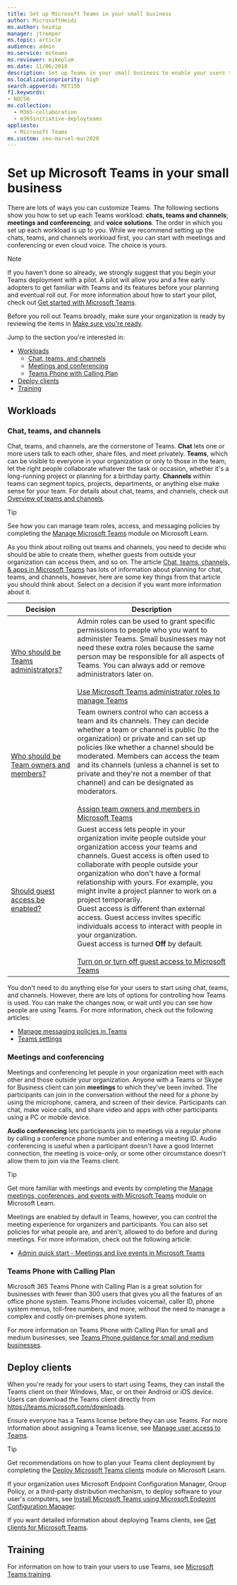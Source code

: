 ```yaml
---
title: Set up Microsoft Teams in your small business
author: MicrosoftHeidi
ms.author: heidip
manager: jtremper
ms.topic: article
audience: admin
ms.service: msteams
ms.reviewer: mikeplum
ms.date: 11/06/2018
description: Set up Teams in your small business to enable your users to collaborate using chat and file sharing, set up and attend small and large meetings, and talk via video and voice.
ms.localizationpriority: high
search.appverid: MET150
f1.keywords:
- NOCSH
ms.collection: 
  - M365-collaboration
  - m365initiative-deployteams
appliesto: 
  - Microsoft Teams
ms.custom: seo-marvel-mar2020
---
```


# Set up Microsoft Teams in your small business

There are lots of ways you can customize Teams. The following sections show you how to set up each Teams workload: **chats, teams and channels**; **meetings and conferencing**; and **voice solutions**. The order in which you set up each workload is up to you. While we recommend setting up the chats, teams, and channels workload first, you can start with meetings and conferencing or even cloud voice. The choice is yours.

> [!NOTE]
> If you haven't done so already, we strongly suggest that you begin your Teams deployment with a pilot. A pilot will allow you and a few early adopters to get familiar with Teams and its features before your planning and eventual roll out. For more information about how to start your pilot, check out [Get started with Microsoft Teams](get-started-with-teams-quick-start.md).

Before you roll out Teams broadly, make sure your organization is ready by reviewing the items in [Make sure you're ready](get-started-with-teams-quick-start.md#make-sure-youre-ready).

Jump to the section you're interested in:

- [Workloads](#workloads)
  - [Chat, teams, and channels](#chat-teams-and-channels)
  - [Meetings and conferencing](#meetings-and-conferencing)
  - [Teams Phone with Calling Plan](#teams-phone-with-calling-plan)
- [Deploy clients](#deploy-clients)
- [Training](#training)

## Workloads
### Chat, teams, and channels

Chat, teams, and channels, are the cornerstone of Teams. **Chat** lets one or more users talk to each other, share files, and meet privately. **Teams**, which can be visible to everyone in your organization or only to those in the team, let the right people collaborate whatever the task or occasion, whether it's a long-running project or planning for a birthday party. **Channels** within teams can segment topics, projects, departments, or anything else make sense for your team. For details about chat, teams, and channels, check out [Overview of teams and channels](teams-channels-overview.md).

> [!TIP]
> See how you can manage team roles, access, and messaging policies by completing the [Manage Microsoft Teams](/training/modules/m365-teams-collab-manage-teams/) module on Microsoft Learn.

As you think about rolling out teams and channels, you need to decide who should be able to create them, whether guests from outside your organization can access them, and so on. The article [Chat, teams, channels, & apps in Microsoft Teams](deploy-chat-teams-channels-microsoft-teams-landing-page.md) has lots of information about planning for chat, teams, and channels, however, here are some key things from that article you should think about. Select on a decision if you want more information about it.

| Decision | Description |
|--|--|
| [Who should be Teams administrators?](deploy-chat-teams-channels-microsoft-teams-landing-page.md#teams-administrators) | Admin roles can be used to grant specific permissions to people who you want to administer Teams. Small businesses may not need these extra roles because the same person may be responsible for all aspects of Teams. You can always add or remove administrators later on.<br><br>[Use Microsoft Teams administrator roles to manage Teams](using-admin-roles.md) |
| [Who should be Team owners and members?](deploy-chat-teams-channels-microsoft-teams-landing-page.md#teams-owners-and-members) | Team owners control who can access a team and its channels. They can decide whether a team or channel is public (to the organization) or private and can set up policies like whether a channel should be moderated. Members can access the team and its channels (unless a channel is set to private and they're not a member of that channel) and can be designated as moderators.<br><br>[Assign team owners and members in Microsoft Teams](assign-roles-permissions.md) |
| [Should guest access be enabled?](deploy-chat-teams-channels-microsoft-teams-landing-page.md#guest-access) |Guest access lets people in your organization invite people outside your organization access your teams and channels. Guest access is often used to collaborate with people outside your organization who don't have a formal relationship with yours. For example, you might invite a project planner to work on a project temporarily.<br>Guest access is different than external access. Guest access invites specific individuals access to interact with people in your organization.  <br>Guest access is turned **Off** by default. <br><br>[Turn on or turn off guest access to Microsoft Teams](set-up-guests.md)  |

You don't need to do anything else for your users to start using chat, teams, and channels. However, there are lots of options for controlling how Teams is used. You can make the changes now, or wait until you can see how people are using Teams. For more information, check out the following articles:

- [Manage messaging policies in Teams](messaging-policies-in-teams.md)
- [Teams settings](enable-features-office-365.md#teams-settings)

### Meetings and conferencing

Meetings and conferencing let people in your organization meet with each other and those outside your organization. Anyone with a Teams or Skype for Business client can join **meetings** to which they've been invited. The participants can join in the conversation without the need for a phone by using the microphone, camera, and screen of their device. Participants can chat, make voice calls, and share video and apps with other participants using a PC or mobile device.

**Audio conferencing** lets participants join to meetings via a regular phone by calling a conference phone number and entering a meeting ID. Audio conferencing is useful when a participant doesn't have a good Internet connection, the meeting is voice-only, or some other circumstance doesn't allow them to join via the Teams client.

> [!TIP]
> Get more familiar with meetings and events by completing the [Manage meetings, conferences, and events with Microsoft Teams](/training/modules/m365-teams-collab-manage-meetings) module on Microsoft Learn.

Meetings are enabled by default in Teams, however, you can control the meeting experience for organizers and participants. You can also set policies for what people are, and aren't, allowed to do before and during meetings. For more information, check out the following article:

- [Admin quick start - Meetings and live events in Microsoft Teams](quick-start-meetings-live-events.md)

### Teams Phone with Calling Plan

Microsoft 365 Teams Phone with Calling Plan is a great solution for businesses with fewer than 300 users that gives you all the features of an office phone system. Teams Phone includes voicemail, caller ID, phone system menus, toll-free numbers, and more, without the need to manage a complex and costly on-premises phone system.

For more information on Teams Phone with Calling Plan for small and medium businesses, see [Teams Phone guidance for small and medium businesses](/microsoftteams/business-voice/whats-business-voice).

## Deploy clients

When you're ready for your users to start using Teams, they can install the Teams client on their Windows, Mac, or on their Android or iOS device. Users can download the Teams client directly from <https://teams.microsoft.com/downloads>.

Ensure everyone has a Teams license before they can use Teams. For more information about assigning a Teams license, see [Manage user access to Teams](user-access.md#using-the-microsoft-365-admin-center).

> [!TIP]
> Get recommendations on how to plan your Teams client deployment by completing the [Deploy Microsoft Teams clients](/training/modules/m365-teams-collab-deploy-clients/) module on Microsoft Learn.

If your organization uses Microsoft Endpoint Configuration Manager, Group Policy, or a third-party distribution mechanism, to deploy software to your user's computers, see [Install Microsoft Teams using Microsoft Endpoint Configuration Manager](msi-deployment.md).

If you want detailed information about deploying Teams clients, see [Get clients for Microsoft Teams](get-clients.md).

## Training

For information on how to train your users to use Teams, see [Microsoft Teams training](training-microsoft-teams-landing-page.md).
